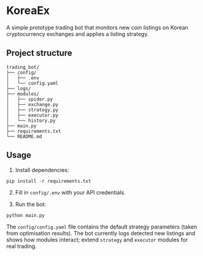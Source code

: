 # KoreaEx

A simple prototype trading bot that monitors new coin listings on Korean cryptocurrency exchanges and applies a listing strategy.

## Project structure

```
trading_bot/
├── config/
│   ├── .env
│   └── config.yaml
├── logs/
├── modules/
│   ├── spider.py
│   ├── exchange.py
│   ├── strategy.py
│   ├── executor.py
│   └── history.py
├── main.py
├── requirements.txt
└── README.md
```

## Usage

1. Install dependencies:

```
pip install -r requirements.txt
```

2. Fill in `config/.env` with your API credentials.

3. Run the bot:

```
python main.py
```

The `config/config.yaml` file contains the default strategy parameters (taken from optimisation results). The bot currently logs detected new listings and shows how modules interact; extend `strategy` and `executor` modules for real trading.
